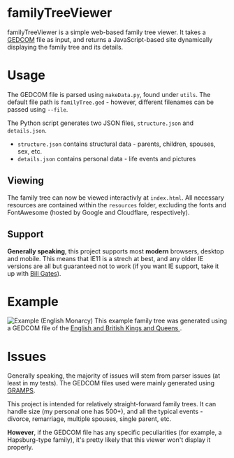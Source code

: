 # familyTreeViewer
familyTreeViewer is a simple web-based family tree viewer. 
It takes a [GEDCOM](https://www.familysearch.org/developers/docs/guides/gedcom) file as input, and returns a JavaScript-based site dynamically displaying the family tree and its details. 

# Usage
The GEDCOM file is parsed using `makeData.py`, found under `utils`. The default file path is `familyTree.ged` - however, different filenames can be passed using `--file`.

The Python script generates two JSON files, `structure.json` and `details.json`. 

* `structure.json` contains structural data - parents, children, spouses, sex, etc.
* `details.json` contains personal data - life events and pictures

## Viewing
The family tree can now be viewed interactivly at `index.html`. All necessary resources are contained within the `resources` folder, excluding the fonts and FontAwesome (hosted by Google and Cloudflare, respectively).

## Support
**Generally speaking**, this project supports most **modern** browsers, desktop and mobile. This means that IE11 is a strech at best, and any older IE versions are all but guaranteed not to work (if you want IE support, take it up with [Bill Gates](https://www.gatesnotes.com/)). 

# Example

![Example (English Monarcy)](https://i.imgur.com/mXuwDfL.png)
This example family tree was generated using a GEDCOM file of the [English and British Kings and Queens
](https://chronoplexsoftware.com/myfamilytree/samples/).

# Issues

Generally speaking, the majority of issues will stem from parser issues (at least in my tests). The GEDCOM files used were mainly generated using [GRAMPS](https://gramps-project.org/blog/). 

This project is intended for relatively straight-forward family trees. It can handle size (my personal one has 500+), and all the typical events - divorce, remarriage, multiple spouses, single parent, etc.

**However**, if the GEDCOM file has any specific peculiarities (for example, a Hapsburg-type family), it's pretty likely that this viewer won't display it properly. 
